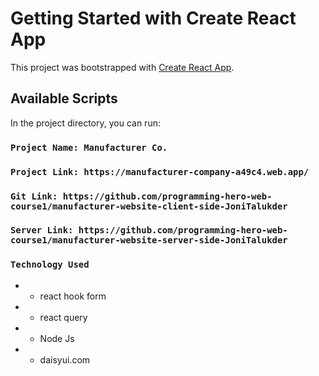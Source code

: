 # Getting Started with Create React App

This project was bootstrapped with [Create React App](https://github.com/facebook/create-react-app).

## Available Scripts

In the project directory, you can run:

### `Project Name: Manufacturer Co.`

### `Project Link: https://manufacturer-company-a49c4.web.app/`

### `Git Link: https://github.com/programming-hero-web-course1/manufacturer-website-client-side-JoniTalukder`

### `Server Link: https://github.com/programming-hero-web-course1/manufacturer-website-server-side-JoniTalukder`

### `Technology Used`
  - - react hook form
  - - react query
  - - Node Js
  - - daisyui.com


